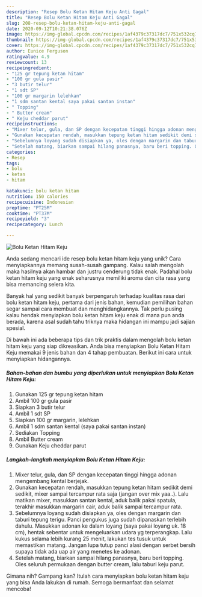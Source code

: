 ```yaml
---
description: "Resep Bolu Ketan Hitam Keju Anti Gagal"
title: "Resep Bolu Ketan Hitam Keju Anti Gagal"
slug: 208-resep-bolu-ketan-hitam-keju-anti-gagal
date: 2020-09-12T10:21:38.076Z
image: https://img-global.cpcdn.com/recipes/1af4379c37317dc7/751x532cq70/bolu-ketan-hitam-keju-foto-resep-utama.jpg
thumbnail: https://img-global.cpcdn.com/recipes/1af4379c37317dc7/751x532cq70/bolu-ketan-hitam-keju-foto-resep-utama.jpg
cover: https://img-global.cpcdn.com/recipes/1af4379c37317dc7/751x532cq70/bolu-ketan-hitam-keju-foto-resep-utama.jpg
author: Eunice Ferguson
ratingvalue: 4.9
reviewcount: 13
recipeingredient:
- "125 gr tepung ketan hitam"
- "100 gr gula pasir"
- "3 butir telur"
- "1 sdt SP"
- "100 gr margarin lelehkan"
- "1 sdm santan kental saya pakai santan instan"
- " Topping"
- " Butter cream"
- " Keju cheddar parut"
recipeinstructions:
- "Mixer telur, gula, dan SP dengan kecepatan tinggi hingga adonan mengembang kental berjejak."
- "Gunakan kecepatan rendah, masukkan tepung ketan hitam sedikit demi sedikit, mixer sampai tercampur rata saja (jangan over mix yaa..). Lalu matikan mixer, masukkan santan kental, aduk balik pakai spatula, terakhir masukkan margarin cair, aduk balik sampai tercampur rata."
- "Sebelumnya loyang sudah disiapkan ya, oles dengan margarin dan taburi tepung terigu. Panci pengukus juga sudah dipanaskan terlebih dahulu. Masukkan adonan ke dalam loyang (saya pakai loyang uk. 18 cm), hentak sebentar untuk mengeluarkan udara yg terperangkap. Lalu kukus selama lebih kurang 25 menit, lakukan tes tusuk untuk memastikan matang. Jangan lupa tutup panci alasi dengan serbet bersih supaya tidak ada uap air yang menetes ke adonan."
- "Setelah matang, biarkan sampai hilang panasnya, baru beri topping. Oles seluruh permukaan dengan butter cream, lalu taburi keju parut."
categories:
- Resep
tags:
- bolu
- ketan
- hitam

katakunci: bolu ketan hitam 
nutrition: 150 calories
recipecuisine: Indonesian
preptime: "PT25M"
cooktime: "PT37M"
recipeyield: "3"
recipecategory: Lunch

---
```



![Bolu Ketan Hitam Keju](https://img-global.cpcdn.com/recipes/1af4379c37317dc7/751x532cq70/bolu-ketan-hitam-keju-foto-resep-utama.jpg)

Anda sedang mencari ide resep bolu ketan hitam keju yang unik? Cara menyiapkannya memang susah-susah gampang. Kalau salah mengolah maka hasilnya akan hambar dan justru cenderung tidak enak. Padahal bolu ketan hitam keju yang enak seharusnya memiliki aroma dan cita rasa yang bisa memancing selera kita.



Banyak hal yang sedikit banyak berpengaruh terhadap kualitas rasa dari bolu ketan hitam keju, pertama dari jenis bahan, kemudian pemilihan bahan segar sampai cara membuat dan menghidangkannya. Tak perlu pusing kalau hendak menyiapkan bolu ketan hitam keju enak di mana pun anda berada, karena asal sudah tahu triknya maka hidangan ini mampu jadi sajian spesial.


Di bawah ini ada beberapa tips dan trik praktis dalam mengolah bolu ketan hitam keju yang siap dikreasikan. Anda bisa menyiapkan Bolu Ketan Hitam Keju memakai 9 jenis bahan dan 4 tahap pembuatan. Berikut ini cara untuk menyiapkan hidangannya.

<!--inarticleads1-->

##### Bahan-bahan dan bumbu yang diperlukan untuk menyiapkan Bolu Ketan Hitam Keju:

1. Gunakan 125 gr tepung ketan hitam
1. Ambil 100 gr gula pasir
1. Siapkan 3 butir telur
1. Ambil 1 sdt SP
1. Siapkan 100 gr margarin, lelehkan
1. Ambil 1 sdm santan kental (saya pakai santan instan)
1. Sediakan  Topping
1. Ambil  Butter cream
1. Gunakan  Keju cheddar parut




<!--inarticleads2-->

##### Langkah-langkah menyiapkan Bolu Ketan Hitam Keju:

1. Mixer telur, gula, dan SP dengan kecepatan tinggi hingga adonan mengembang kental berjejak.
1. Gunakan kecepatan rendah, masukkan tepung ketan hitam sedikit demi sedikit, mixer sampai tercampur rata saja (jangan over mix yaa..). Lalu matikan mixer, masukkan santan kental, aduk balik pakai spatula, terakhir masukkan margarin cair, aduk balik sampai tercampur rata.
1. Sebelumnya loyang sudah disiapkan ya, oles dengan margarin dan taburi tepung terigu. Panci pengukus juga sudah dipanaskan terlebih dahulu. Masukkan adonan ke dalam loyang (saya pakai loyang uk. 18 cm), hentak sebentar untuk mengeluarkan udara yg terperangkap. Lalu kukus selama lebih kurang 25 menit, lakukan tes tusuk untuk memastikan matang. Jangan lupa tutup panci alasi dengan serbet bersih supaya tidak ada uap air yang menetes ke adonan.
1. Setelah matang, biarkan sampai hilang panasnya, baru beri topping. Oles seluruh permukaan dengan butter cream, lalu taburi keju parut.




Gimana nih? Gampang kan? Itulah cara menyiapkan bolu ketan hitam keju yang bisa Anda lakukan di rumah. Semoga bermanfaat dan selamat mencoba!
